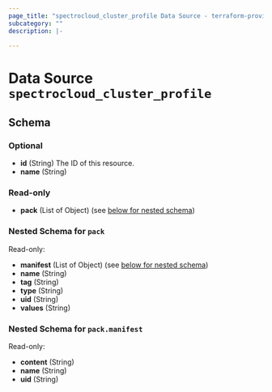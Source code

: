 ```yaml
---
page_title: "spectrocloud_cluster_profile Data Source - terraform-provider-spectrocloud"
subcategory: ""
description: |-
  
---
```


# Data Source `spectrocloud_cluster_profile`





## Schema

### Optional

- **id** (String) The ID of this resource.
- **name** (String)

### Read-only

- **pack** (List of Object) (see [below for nested schema](#nestedatt--pack))

<a id="nestedatt--pack"></a>
### Nested Schema for `pack`

Read-only:

- **manifest** (List of Object) (see [below for nested schema](#nestedobjatt--pack--manifest))
- **name** (String)
- **tag** (String)
- **type** (String)
- **uid** (String)
- **values** (String)

<a id="nestedobjatt--pack--manifest"></a>
### Nested Schema for `pack.manifest`

Read-only:

- **content** (String)
- **name** (String)
- **uid** (String)


